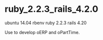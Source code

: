# ruby_2.2.3_rails_4.2.0

ubuntu 14.04
rbenv
ruby 2.2.3
rails 4.20

Use to develop oERP and oPartTime.
